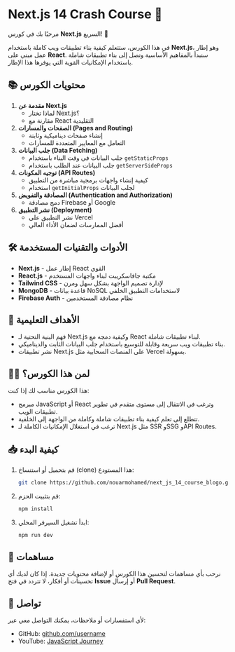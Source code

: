 # Next.js 14 Crash Course 🚀

مرحبًا بك في كورس **Next.js** السريع! 🎉

في هذا الكورس، ستتعلم كيفية بناء تطبيقات ويب كاملة باستخدام **Next.js**، وهو إطار عمل مبني على **React**. سنبدأ بالمفاهيم الأساسية ونصل إلى بناء تطبيقات شاملة باستخدام الإمكانيات القوية التي يوفرها هذا الإطار.

## 📚 محتويات الكورس

1. **مقدمة عن Next.js**  
   - لماذا تختار Next.js؟
   - مقارنة مع React التقليدية
2. **الصفحات والمسارات (Pages and Routing)**  
   - إنشاء صفحات ديناميكية وثابتة
   - التعامل مع المعايير المتعددة للمسارات
3. **جلب البيانات (Data Fetching)**  
   - جلب البيانات في وقت البناء باستخدام `getStaticProps`
   - جلب البيانات عند الطلب باستخدام `getServerSideProps`
4. **توجيه المكونات (API Routes)**  
   - كيفية إنشاء واجهات برمجية مباشرة من التطبيق
   - استخدام `getInitialProps` لجلب البيانات
5. **المصادقة والتفويض (Authentication and Authorization)**  
   - دمج مصادقة Firebase أو Google
6. **نشر التطبيق (Deployment)**  
   - نشر التطبيق على Vercel
   - أفضل الممارسات لضمان الأداء العالي

## 🛠 الأدوات والتقنيات المستخدمة

- **Next.js** - إطار عمل React القوي
- **React.js** - مكتبة جافاسكريبت لبناء واجهات المستخدم
- **Tailwind CSS** - لإدارة تصميم الواجهة بشكل سهل ومرن
- **MongoDB** - قاعدة بيانات NoSQL لاستخدامات التطبيق الخلفي
- **Firebase Auth** - نظام مصادقة المستخدمين

## 🎯 الأهداف التعليمية

- فهم البنية التحتية لـ Next.js وكيفية دمجه مع React لبناء تطبيقات شاملة.
- بناء تطبيقات ويب سريعة وقابلة للتوسيع باستخدام جلب البيانات الثابت والديناميكي.
- نشر تطبيقات Next.js على المنصات السحابية مثل Vercel بسهولة.

## 🧑‍💻 لمن هذا الكورس؟

هذا الكورس مناسب لك إذا كنت:

- مبرمج JavaScript أو React وترغب في الانتقال إلى مستوى متقدم في تطوير تطبيقات الويب.
- تتطلع إلى تعلم كيفية بناء تطبيقات شاملة وكاملة من الواجهة إلى الخلفية.
- ترغب في استغلال الإمكانيات الكاملة لـ Next.js مثل SSR وSSG وAPI Routes.

## 📥 كيفية البدء

1. قم بتحميل أو استنساخ (clone) هذا المستودع:
   ```bash
   git clone https://github.com/nouarmohamed/next_js_14_course_blogo.git
   ```
2. قم بتثبيت الحزم:
   ```bash
   npm install
   ```
3. ابدأ تشغيل السيرفر المحلي:
   ```bash
   npm run dev
   ```

## 🌟 مساهمات

نرحب بأي مساهمات لتحسين هذا الكورس أو لإضافة محتويات جديدة. إذا كان لديك أي تحسينات أو أفكار، لا تتردد في فتح **Issue** أو إرسال **Pull Request**.

## 📧 تواصل

لأي استفسارات أو ملاحظات، يمكنك التواصل معي عبر:

- GitHub: [github.com/username](https://github.com/nouarmohamed)
- YouTube: [JavaScript Journey](https://www.youtube.com/@javascript-journey)
